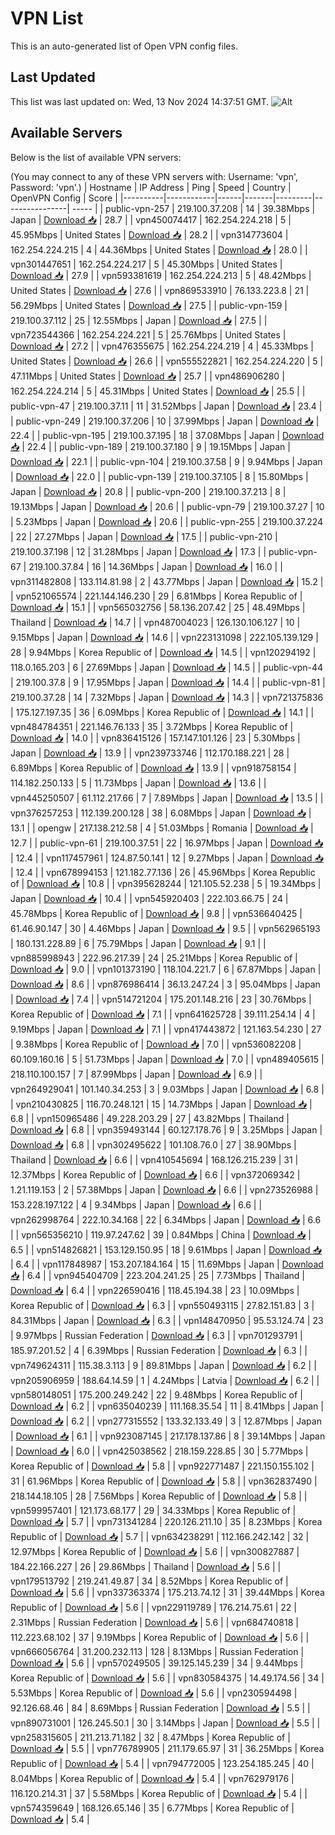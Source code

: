 # VPN List

This is an auto-generated list of Open VPN config files.

## Last Updated

This list was last updated on: Wed, 13 Nov 2024 14:37:51 GMT.
![Alt](https://repobeats.axiom.co/api/embed/186b98318ef1479477931607c1ad7d823f12451f.svg "Repobeats analytics image")

## Available Servers

Below is the list of available VPN servers:

(You may connect to any of these VPN servers with: Username: 'vpn', Password: 'vpn'.)
| Hostname | IP Address | Ping | Speed | Country | OpenVPN Config | Score |
|----------|------------|------|-------|---------|----------------| ----- |
| public-vpn-257 | 219.100.37.208 | 14 | 39.38Mbps | Japan | [Download 📥](./configs/server_0_JP.ovpn) | 28.7 |
| vpn450074417 | 162.254.224.218 | 5 | 45.95Mbps | United States | [Download 📥](./configs/server_1_US.ovpn) | 28.2 |
| vpn314773604 | 162.254.224.215 | 4 | 44.36Mbps | United States | [Download 📥](./configs/server_2_US.ovpn) | 28.0 |
| vpn301447651 | 162.254.224.217 | 5 | 45.30Mbps | United States | [Download 📥](./configs/server_3_US.ovpn) | 27.9 |
| vpn593381619 | 162.254.224.213 | 5 | 48.42Mbps | United States | [Download 📥](./configs/server_4_US.ovpn) | 27.6 |
| vpn869533910 | 76.133.223.8 | 21 | 56.29Mbps | United States | [Download 📥](./configs/server_5_US.ovpn) | 27.5 |
| public-vpn-159 | 219.100.37.112 | 25 | 12.55Mbps | Japan | [Download 📥](./configs/server_6_JP.ovpn) | 27.5 |
| vpn723544366 | 162.254.224.221 | 5 | 25.76Mbps | United States | [Download 📥](./configs/server_7_US.ovpn) | 27.2 |
| vpn476355675 | 162.254.224.219 | 4 | 45.33Mbps | United States | [Download 📥](./configs/server_8_US.ovpn) | 26.6 |
| vpn555522821 | 162.254.224.220 | 5 | 47.11Mbps | United States | [Download 📥](./configs/server_9_US.ovpn) | 25.7 |
| vpn486906280 | 162.254.224.214 | 5 | 45.31Mbps | United States | [Download 📥](./configs/server_10_US.ovpn) | 25.5 |
| public-vpn-47 | 219.100.37.11 | 11 | 31.52Mbps | Japan | [Download 📥](./configs/server_11_JP.ovpn) | 23.4 |
| public-vpn-249 | 219.100.37.206 | 10 | 37.99Mbps | Japan | [Download 📥](./configs/server_12_JP.ovpn) | 22.4 |
| public-vpn-195 | 219.100.37.195 | 18 | 37.08Mbps | Japan | [Download 📥](./configs/server_13_JP.ovpn) | 22.4 |
| public-vpn-189 | 219.100.37.180 | 9 | 19.15Mbps | Japan | [Download 📥](./configs/server_14_JP.ovpn) | 22.1 |
| public-vpn-104 | 219.100.37.58 | 9 | 9.94Mbps | Japan | [Download 📥](./configs/server_15_JP.ovpn) | 22.0 |
| public-vpn-139 | 219.100.37.105 | 8 | 15.80Mbps | Japan | [Download 📥](./configs/server_16_JP.ovpn) | 20.8 |
| public-vpn-200 | 219.100.37.213 | 8 | 19.13Mbps | Japan | [Download 📥](./configs/server_17_JP.ovpn) | 20.6 |
| public-vpn-79 | 219.100.37.27 | 10 | 5.23Mbps | Japan | [Download 📥](./configs/server_18_JP.ovpn) | 20.6 |
| public-vpn-255 | 219.100.37.224 | 22 | 27.27Mbps | Japan | [Download 📥](./configs/server_19_JP.ovpn) | 17.5 |
| public-vpn-210 | 219.100.37.198 | 12 | 31.28Mbps | Japan | [Download 📥](./configs/server_20_JP.ovpn) | 17.3 |
| public-vpn-67 | 219.100.37.84 | 16 | 14.36Mbps | Japan | [Download 📥](./configs/server_21_JP.ovpn) | 16.0 |
| vpn311482808 | 133.114.81.98 | 2 | 43.77Mbps | Japan | [Download 📥](./configs/server_22_JP.ovpn) | 15.2 |
| vpn521065574 | 221.144.146.230 | 29 | 6.81Mbps | Korea Republic of | [Download 📥](./configs/server_23_KR.ovpn) | 15.1 |
| vpn565032756 | 58.136.207.42 | 25 | 48.49Mbps | Thailand | [Download 📥](./configs/server_24_TH.ovpn) | 14.7 |
| vpn487004023 | 126.130.106.127 | 10 | 9.15Mbps | Japan | [Download 📥](./configs/server_25_JP.ovpn) | 14.6 |
| vpn223131098 | 222.105.139.129 | 28 | 9.94Mbps | Korea Republic of | [Download 📥](./configs/server_26_KR.ovpn) | 14.5 |
| vpn120294192 | 118.0.165.203 | 6 | 27.69Mbps | Japan | [Download 📥](./configs/server_27_JP.ovpn) | 14.5 |
| public-vpn-44 | 219.100.37.8 | 9 | 17.95Mbps | Japan | [Download 📥](./configs/server_28_JP.ovpn) | 14.4 |
| public-vpn-81 | 219.100.37.28 | 14 | 7.32Mbps | Japan | [Download 📥](./configs/server_29_JP.ovpn) | 14.3 |
| vpn721375836 | 175.127.197.35 | 36 | 6.09Mbps | Korea Republic of | [Download 📥](./configs/server_30_KR.ovpn) | 14.1 |
| vpn484784351 | 221.146.76.133 | 35 | 3.72Mbps | Korea Republic of | [Download 📥](./configs/server_31_KR.ovpn) | 14.0 |
| vpn836415126 | 157.147.101.126 | 23 | 5.30Mbps | Japan | [Download 📥](./configs/server_32_JP.ovpn) | 13.9 |
| vpn239733746 | 112.170.188.221 | 28 | 6.89Mbps | Korea Republic of | [Download 📥](./configs/server_33_KR.ovpn) | 13.9 |
| vpn918758154 | 114.182.250.133 | 5 | 11.73Mbps | Japan | [Download 📥](./configs/server_34_JP.ovpn) | 13.6 |
| vpn445250507 | 61.112.217.66 | 7 | 7.89Mbps | Japan | [Download 📥](./configs/server_35_JP.ovpn) | 13.5 |
| vpn376257253 | 112.139.200.128 | 38 | 6.08Mbps | Japan | [Download 📥](./configs/server_36_JP.ovpn) | 13.1 |
| opengw | 217.138.212.58 | 4 | 51.03Mbps | Romania | [Download 📥](./configs/server_37_RO.ovpn) | 12.7 |
| public-vpn-61 | 219.100.37.51 | 22 | 16.97Mbps | Japan | [Download 📥](./configs/server_38_JP.ovpn) | 12.4 |
| vpn117457961 | 124.87.50.141 | 12 | 9.27Mbps | Japan | [Download 📥](./configs/server_39_JP.ovpn) | 12.4 |
| vpn678994153 | 121.182.77.136 | 26 | 45.96Mbps | Korea Republic of | [Download 📥](./configs/server_40_KR.ovpn) | 10.8 |
| vpn395628244 | 121.105.52.238 | 5 | 19.34Mbps | Japan | [Download 📥](./configs/server_41_JP.ovpn) | 10.4 |
| vpn545920403 | 222.103.66.75 | 24 | 45.78Mbps | Korea Republic of | [Download 📥](./configs/server_42_KR.ovpn) | 9.8 |
| vpn536640425 | 61.46.90.147 | 30 | 4.46Mbps | Japan | [Download 📥](./configs/server_43_JP.ovpn) | 9.5 |
| vpn562965193 | 180.131.228.89 | 6 | 75.79Mbps | Japan | [Download 📥](./configs/server_44_JP.ovpn) | 9.1 |
| vpn885998943 | 222.96.217.39 | 24 | 25.21Mbps | Korea Republic of | [Download 📥](./configs/server_45_KR.ovpn) | 9.0 |
| vpn101373190 | 118.104.221.7 | 6 | 67.87Mbps | Japan | [Download 📥](./configs/server_46_JP.ovpn) | 8.6 |
| vpn876986414 | 36.13.247.24 | 3 | 95.04Mbps | Japan | [Download 📥](./configs/server_47_JP.ovpn) | 7.4 |
| vpn514721204 | 175.201.148.216 | 23 | 30.76Mbps | Korea Republic of | [Download 📥](./configs/server_48_KR.ovpn) | 7.1 |
| vpn641625728 | 39.111.254.14 | 4 | 9.19Mbps | Japan | [Download 📥](./configs/server_49_JP.ovpn) | 7.1 |
| vpn417443872 | 121.163.54.230 | 27 | 9.38Mbps | Korea Republic of | [Download 📥](./configs/server_50_KR.ovpn) | 7.0 |
| vpn536082208 | 60.109.160.16 | 5 | 51.73Mbps | Japan | [Download 📥](./configs/server_51_JP.ovpn) | 7.0 |
| vpn489405615 | 218.110.100.157 | 7 | 87.99Mbps | Japan | [Download 📥](./configs/server_52_JP.ovpn) | 6.9 |
| vpn264929041 | 101.140.34.253 | 3 | 9.03Mbps | Japan | [Download 📥](./configs/server_53_JP.ovpn) | 6.8 |
| vpn210430825 | 116.70.248.121 | 15 | 14.73Mbps | Japan | [Download 📥](./configs/server_54_JP.ovpn) | 6.8 |
| vpn150965486 | 49.228.203.29 | 27 | 43.82Mbps | Thailand | [Download 📥](./configs/server_55_TH.ovpn) | 6.8 |
| vpn359493144 | 60.127.178.76 | 9 | 3.25Mbps | Japan | [Download 📥](./configs/server_56_JP.ovpn) | 6.8 |
| vpn302495622 | 101.108.76.0 | 27 | 38.90Mbps | Thailand | [Download 📥](./configs/server_57_TH.ovpn) | 6.6 |
| vpn410545694 | 168.126.215.239 | 31 | 12.37Mbps | Korea Republic of | [Download 📥](./configs/server_58_KR.ovpn) | 6.6 |
| vpn372069342 | 1.21.119.153 | 2 | 57.38Mbps | Japan | [Download 📥](./configs/server_59_JP.ovpn) | 6.6 |
| vpn273526988 | 153.228.197.122 | 4 | 9.34Mbps | Japan | [Download 📥](./configs/server_60_JP.ovpn) | 6.6 |
| vpn262998764 | 222.10.34.168 | 22 | 6.34Mbps | Japan | [Download 📥](./configs/server_61_JP.ovpn) | 6.6 |
| vpn565356210 | 119.97.247.62 | 39 | 0.84Mbps | China | [Download 📥](./configs/server_62_CN.ovpn) | 6.5 |
| vpn514826821 | 153.129.150.95 | 18 | 9.61Mbps | Japan | [Download 📥](./configs/server_63_JP.ovpn) | 6.4 |
| vpn117848987 | 153.207.184.164 | 15 | 11.69Mbps | Japan | [Download 📥](./configs/server_64_JP.ovpn) | 6.4 |
| vpn945404709 | 223.204.241.25 | 25 | 7.73Mbps | Thailand | [Download 📥](./configs/server_65_TH.ovpn) | 6.4 |
| vpn226590416 | 118.45.194.38 | 23 | 10.09Mbps | Korea Republic of | [Download 📥](./configs/server_66_KR.ovpn) | 6.3 |
| vpn550493115 | 27.82.151.83 | 3 | 84.31Mbps | Japan | [Download 📥](./configs/server_67_JP.ovpn) | 6.3 |
| vpn148470950 | 95.53.124.74 | 23 | 9.97Mbps | Russian Federation | [Download 📥](./configs/server_68_RU.ovpn) | 6.3 |
| vpn701293791 | 185.97.201.52 | 4 | 6.39Mbps | Russian Federation | [Download 📥](./configs/server_69_RU.ovpn) | 6.3 |
| vpn749624311 | 115.38.3.113 | 9 | 89.81Mbps | Japan | [Download 📥](./configs/server_70_JP.ovpn) | 6.2 |
| vpn205906959 | 188.64.14.59 | 1 | 4.24Mbps | Latvia | [Download 📥](./configs/server_71_LV.ovpn) | 6.2 |
| vpn580148051 | 175.200.249.242 | 22 | 9.48Mbps | Korea Republic of | [Download 📥](./configs/server_72_KR.ovpn) | 6.2 |
| vpn635040239 | 111.168.35.54 | 11 | 8.41Mbps | Japan | [Download 📥](./configs/server_73_JP.ovpn) | 6.2 |
| vpn277315552 | 133.32.133.49 | 3 | 12.87Mbps | Japan | [Download 📥](./configs/server_74_JP.ovpn) | 6.1 |
| vpn923087145 | 217.178.137.86 | 8 | 39.14Mbps | Japan | [Download 📥](./configs/server_75_JP.ovpn) | 6.0 |
| vpn425038562 | 218.159.228.85 | 30 | 5.77Mbps | Korea Republic of | [Download 📥](./configs/server_76_KR.ovpn) | 5.8 |
| vpn922771487 | 221.150.155.102 | 31 | 61.96Mbps | Korea Republic of | [Download 📥](./configs/server_77_KR.ovpn) | 5.8 |
| vpn362837490 | 218.144.18.105 | 28 | 7.56Mbps | Korea Republic of | [Download 📥](./configs/server_78_KR.ovpn) | 5.8 |
| vpn599957401 | 121.173.68.177 | 29 | 34.33Mbps | Korea Republic of | [Download 📥](./configs/server_79_KR.ovpn) | 5.7 |
| vpn731341284 | 220.126.211.10 | 35 | 8.23Mbps | Korea Republic of | [Download 📥](./configs/server_80_KR.ovpn) | 5.7 |
| vpn634238291 | 112.166.242.142 | 32 | 12.97Mbps | Korea Republic of | [Download 📥](./configs/server_81_KR.ovpn) | 5.6 |
| vpn300827887 | 184.22.166.227 | 26 | 29.86Mbps | Thailand | [Download 📥](./configs/server_82_TH.ovpn) | 5.6 |
| vpn179513792 | 219.241.49.87 | 34 | 8.52Mbps | Korea Republic of | [Download 📥](./configs/server_83_KR.ovpn) | 5.6 |
| vpn337363374 | 175.213.74.12 | 31 | 39.44Mbps | Korea Republic of | [Download 📥](./configs/server_84_KR.ovpn) | 5.6 |
| vpn229119789 | 176.214.75.61 | 22 | 2.31Mbps | Russian Federation | [Download 📥](./configs/server_85_RU.ovpn) | 5.6 |
| vpn684740818 | 112.223.68.102 | 37 | 9.19Mbps | Korea Republic of | [Download 📥](./configs/server_86_KR.ovpn) | 5.6 |
| vpn666056764 | 31.200.232.113 | 128 | 8.13Mbps | Russian Federation | [Download 📥](./configs/server_87_RU.ovpn) | 5.6 |
| vpn570249505 | 39.125.145.239 | 34 | 9.44Mbps | Korea Republic of | [Download 📥](./configs/server_88_KR.ovpn) | 5.6 |
| vpn830584375 | 14.49.174.56 | 34 | 5.53Mbps | Korea Republic of | [Download 📥](./configs/server_89_KR.ovpn) | 5.6 |
| vpn230594498 | 92.126.68.46 | 84 | 8.69Mbps | Russian Federation | [Download 📥](./configs/server_90_RU.ovpn) | 5.5 |
| vpn890731001 | 126.245.50.1 | 30 | 3.14Mbps | Japan | [Download 📥](./configs/server_91_JP.ovpn) | 5.5 |
| vpn258315605 | 211.213.71.182 | 32 | 8.47Mbps | Korea Republic of | [Download 📥](./configs/server_92_KR.ovpn) | 5.5 |
| vpn776789905 | 211.179.65.97 | 31 | 36.25Mbps | Korea Republic of | [Download 📥](./configs/server_93_KR.ovpn) | 5.4 |
| vpn794772005 | 123.254.185.245 | 40 | 8.04Mbps | Korea Republic of | [Download 📥](./configs/server_94_KR.ovpn) | 5.4 |
| vpn762979176 | 116.120.214.31 | 37 | 5.58Mbps | Korea Republic of | [Download 📥](./configs/server_95_KR.ovpn) | 5.4 |
| vpn574359649 | 168.126.65.146 | 35 | 6.77Mbps | Korea Republic of | [Download 📥](./configs/server_96_KR.ovpn) | 5.4 |
